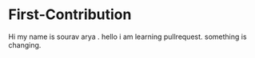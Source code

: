 # First-Contribution
Hi my name is sourav arya . 
hello i am learning pullrequest.
something is changing.
